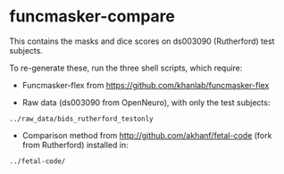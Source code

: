 # funcmasker-compare

This contains the masks and dice scores on ds003090 (Rutherford) test subjects.

To re-generate these, run the three shell scripts, which require:


- Funcmasker-flex from https://github.com/khanlab/funcmasker-flex

- Raw data (ds003090 from OpenNeuro), with only the test subjects:
```
../raw_data/bids_rutherford_testonly
```

- Comparison method from http://github.com/akhanf/fetal-code (fork from Rutherford) installed in:
```
../fetal-code/
```
